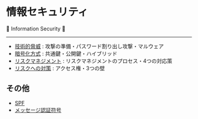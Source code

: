 # 情報セキュリティ

:dog: Information Security :dog:

---

- [技術的脅威](risl.md) : 攻撃の準備・パスワード割り出し攻撃・マルウェア
- [暗号化方式](encryption.m) : 共通鍵・公開鍵・ハイブリッド
- [リスクマネジメント](risk_management.md) : リスクマネジメントのプロセス・4つの対応策
- [リスクへの対策](risk_measures.md) : アクセス権・3つの壁

## その他

- [SPF](SPF.md)
- [メッセージ認証符号](MAC.md)

